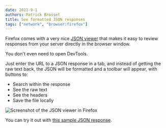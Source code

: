 ```yaml
---
date: 2021-9-1
authors: Patrick Brosset
title: See formatted JSON responses
tags: ["network", "browser:firefox"]
---
```

Firefox comes with a very nice [JSON viewer](https://developer.mozilla.org/en-US/docs/Tools/JSON_viewer) that makes it easy to review responses from your server directly in the browser window.

You don't even need to open DevTools.

Just enter the URL to a JSON response in a tab, and instead of getting the raw text back, the JSON will be formatted and a toolbar will appear, with buttons to:

* Search within the response
* See the raw text
* See the headers
* Save the file locally

![Screenshot of the JSON viewer in Firefox](/assets/img/see-json-responses.png)

You can try it out with [this sample JSON response](https://jsonplaceholder.typicode.com/posts/1/comments).
